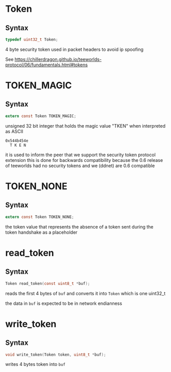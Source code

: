 # Token

## Syntax

```C
typedef uint32_t Token;
```

4 byte security token used in packet headers
to avoid ip spoofing

See https://chillerdragon.github.io/teeworlds-protocol/06/fundamentals.html#tokens

# TOKEN_MAGIC

## Syntax

```C
extern const Token TOKEN_MAGIC;
```

unsigned 32 bit integer
that holds the magic value "TKEN"
when interpreted as ASCII

```
0x544b454e
  T K E N
```

it is used to inform the peer that we support
the security token protocol extension
this is done for backwards compatibility
because the 0.6 release of teeworlds
had no security tokens
and we (ddnet) are 0.6 compatible

# TOKEN_NONE

## Syntax

```C
extern const Token TOKEN_NONE;
```

the token value that represents the absence of a token
sent during the token handshake as a placeholder

# read_token

## Syntax

```C
Token read_token(const uint8_t *buf);
```

reads the first 4 bytes of `buf`
and converts it into `Token` which
is one uint32_t

the data in `buf` is expected to be in network endianness

# write_token

## Syntax

```C
void write_token(Token token, uint8_t *buf);
```

writes 4 bytes token into `buf`

